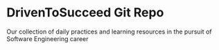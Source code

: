# DrivenToSucceed Git Repo
Our collection of daily practices and learning resources in the pursuit of Software Engineering career
